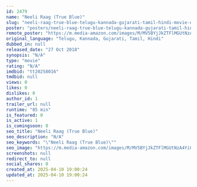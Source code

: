 ```yaml
---
id: 2479
name: "Neeli Raag (True Blue)"
slug: "neeli-raag-true-blue-telugu-kannada-gujarati-tamil-hindi-movie-download"
poster: "posters/neeli-raag-true-blue-telugu-kannada-gujarati-tamil-hindi-2018.jpg"
remote_poster: "https://m.media-amazon.com/images/M/MV5BYjJkZTFlMGUtNzA4Yi00NDdlLThjYTctMmMyMzg4MWJkNDRjXkEyXkFqcGdeQXVyMTY0NTY0MTE0._V1_SX300.jpg"
original_language: "Telugu, Kannada, Gujarati, Tamil, Hindi"
dubbed_in: null
released_date: "27 Oct 2018"
synopsis: "N/A"
type: "movie"
rating: "N/A"
imdbid: "tt20258016"
tmdbid: null
views: 0
likes: 0
dislikes: 0
author_id: 1
trailer_url: null
runtime: "85 min"
is_featured: 0
is_active: 1
is_comingsoon: 0
seo_title: "Neeli Raag (True Blue)"
seo_description: "N/A"
seo_keywords: "\"Neeli Raag (True Blue)\""
seo_image: "https://m.media-amazon.com/images/M/MV5BYjJkZTFlMGUtNzA4Yi00NDdlLThjYTctMmMyMzg4MWJkNDRjXkEyXkFqcGdeQXVyMTY0NTY0MTE0._V1_SX300.jpg"
screenshots: null
redirect_to: null
social_shares: 0
created_at: 2025-04-10 19:00:24
updated_at: 2025-04-10 19:00:24
---
```



